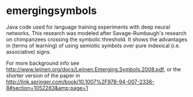 # emergingsymbols
Java code used for language training experiments with deep neural networks. This research was modeled after Savage-Rumbaugh's research on chimpanzees crossing the symbolic threshold. It shows the advantages in (terms of learning) of using semiotic symbols over pure indexical (i.e. associative) signs.

For more background info see http://www.leijnen.org/docs/Leijnen.Emerging.Symbols.2008.pdf, or the shorter version of the paper in http://link.springer.com/book/10.1007%2F978-94-007-2336-8#section=1052283&amp;page=1
